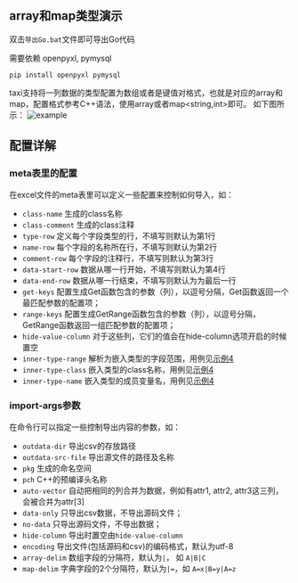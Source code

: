 ## array和map类型演示

双击`导出Go.bat`文件即可导出Go代码

需要依赖 openpyxl, pymysql

`pip install openpyxl pymysql`


taxi支持将一列数据的类型配置为数组或者是键值对格式，也就是对应的array和map，配置格式参考C++语法，使用array<int>或者map<string,int>即可。
如下图所示：
![example](../../doc/img3.png)


## 配置详解


### meta表里的配置

在excel文件的meta表里可以定义一些配置来控制如何导入，如：

* `class-name`  生成的class名称	
* `class-comment`   生成的class注释
* `type-row` 定义每个字段类型的行，不填写则默认为第1行
* `name-row` 每个字段的名称所在行，不填写则默认为第2行
* `comment-row` 每个字段的注释行，不填写则默认为第3行
* `data-start-row` 数据从哪一行开始，不填写则默认为第4行
* `data-end-row` 数据从哪一行结束，不填写则默认为为最后一行
* `get-keys` 配置生成Get函数包含的参数（列），以逗号分隔，Get函数返回一个最匹配参数的配置项；
* `range-keys`  配置生成GetRange函数包含的参数（列），以逗号分隔，GetRange函数返回一组匹配参数的配置项；
* `hide-value-column` 对于这些列，它们的值会在hide-column选项开启的时候置空
* `inner-type-range`  解析为嵌入类型的字段范围，用例见[示例4](../inner-class)
* `inner-type-class` 嵌入类型的class名称，用例见[示例4](../inner-class)
* `inner-type-name` 嵌入类型的成员变量名，用例见[示例4](../inner-class)

### import-args参数

在命令行可以指定一些控制导出内容的参数，如：

* `outdata-dir` 导出csv的存放路径
* `outdata-src-file` 导出源文件的路径及名称
* `pkg` 生成的命名空间
* `pch` C++的预编译头名称
* `auto-vector` 自动把相同的列合并为数据，例如有attr1, attr2, attr3这三列，会被合并为attr[3]
* `data-only` 只导出csv数据，不导出源码文件；
* `no-data` 只导出源码文件，不导出数据；
* `hide-column` 导出时置空由`hide-value-column`
* `encoding` 导出文件(包括源码和csv)的编码格式，默认为utf-8
* `array-delim` 数组字段的分隔符，默认为`|`， 如 `A|B|C`
* `map-delim` 字典字段的2个分隔符，默认为`|=`，如 `A=x|B=y|A=z` 